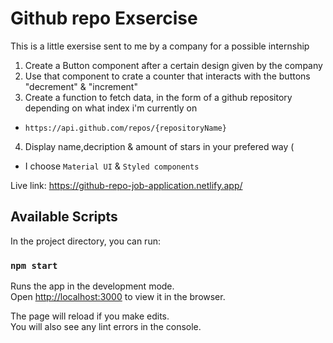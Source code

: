 # Github repo Exsercise

This is a little exersise sent to me by a company for a possible internship

1. Create a Button component after a certain design given by the company
2. Use that component to crate a counter that interacts with the buttons "decrement" & "increment"
3. Create a function to fetch data, in the form of a github repository depending on what index i'm currently on

- `https://api.github.com/repos/{repositoryName}`

4. Display name,decription & amount of stars in your prefered way (

- I choose `Material UI` & `Styled components`

Live link: https://github-repo-job-application.netlify.app/

## Available Scripts

In the project directory, you can run:

### `npm start`

Runs the app in the development mode.\
Open [http://localhost:3000](http://localhost:3000) to view it in the browser.

The page will reload if you make edits.\
You will also see any lint errors in the console.
